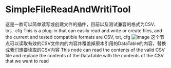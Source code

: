 # SimpleFileReadAndWritiTool
这是一款可以简单读写或创建文件的插件，目前以及测试兼容的格式为CSV、txt、cfg
This is a plug-in that can easily read and write or create files, and the current and tested compatible formats are CSV, txt, cfg
![image](https://github.com/user-attachments/assets/560d9966-7a4e-4ef3-b56e-c7a3e09d4e11)
这个节点可以读取有效的CSV文件内的内容并覆盖掉原本引用的DataTable的内容，替换成我们想要读取的CSV内容
This node can read the contents of the valid CSV file and replace the contents of the DataTable with the contents of the CSV that we want to read
